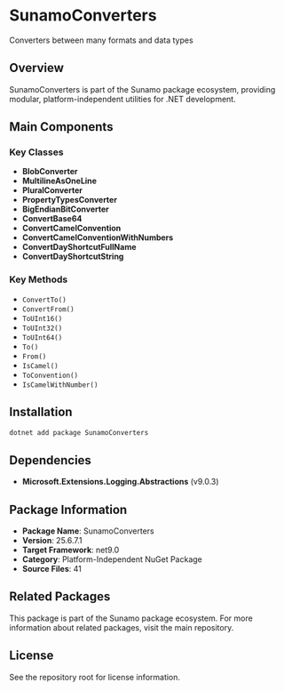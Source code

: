 # SunamoConverters

Converters between many formats and data types

## Overview

SunamoConverters is part of the Sunamo package ecosystem, providing modular, platform-independent utilities for .NET development.

## Main Components

### Key Classes

- **BlobConverter**
- **MultilineAsOneLine**
- **PluralConverter**
- **PropertyTypesConverter**
- **BigEndianBitConverter**
- **ConvertBase64**
- **ConvertCamelConvention**
- **ConvertCamelConventionWithNumbers**
- **ConvertDayShortcutFullName**
- **ConvertDayShortcutString**

### Key Methods

- `ConvertTo()`
- `ConvertFrom()`
- `ToUInt16()`
- `ToUInt32()`
- `ToUInt64()`
- `To()`
- `From()`
- `IsCamel()`
- `ToConvention()`
- `IsCamelWithNumber()`

## Installation

```bash
dotnet add package SunamoConverters
```

## Dependencies

- **Microsoft.Extensions.Logging.Abstractions** (v9.0.3)

## Package Information

- **Package Name**: SunamoConverters
- **Version**: 25.6.7.1
- **Target Framework**: net9.0
- **Category**: Platform-Independent NuGet Package
- **Source Files**: 41

## Related Packages

This package is part of the Sunamo package ecosystem. For more information about related packages, visit the main repository.

## License

See the repository root for license information.
